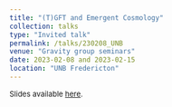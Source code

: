 ```yaml
---
title: "(T)GFT and Emergent Cosmology"
collection: talks
type: "Invited talk"
permalink: /talks/230208_UNB
venue: "Gravity group seminars"
date: 2023-02-08 and 2023-02-15
location: "UNB Fredericton"
---
```


<span style="font-size: small">Slides available [here](http://marchetti-luca.github.io/files/230208_UNBseries.pdf).</span>
